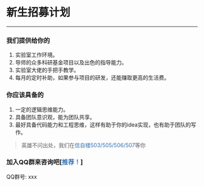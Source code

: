 # 新生招募计划

---

### 我们提供给你的
1. 实验室工作环境。 
2. 导师的众多科研基金项目以及出色的指导能力。
3. 实验室大佬的手把手教学。
4. 每月的定时补助，如果参与项目的研发，还能赚取更高的生活费。

### 你应该具备的
1. 一定的逻辑思维能力。
2. 具备团队意识观，能为团队共享。
2. 最好具备代码能力和工程思维，这样有助于你的idea实现，也有助于团队的写作。

> 英雄不问出处，我们在<span style="color:#3473B3">信自楼503/505/506/507</span>等你

### 加入QQ群来咨询吧[<span style="color:#3473B3">推荐！</span>]
QQ群号: xxx

<!-- <img src= "../.vuepress/public/assets/qq_code.png" style="height:50%;width:50%;"/> -->